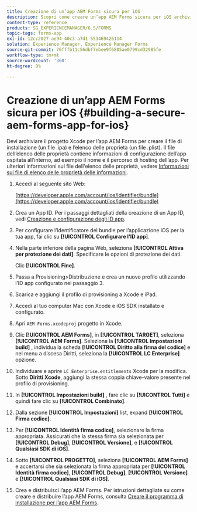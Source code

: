 ```yaml
---
title: Creazione di un’app AEM Forms sicura per iOS
description: Scopri come creare un’app AEM Forms sicura per iOS archiviando il progetto Xcode. In questo modo vengono creati il file di installazione (file con estensione ipa) e l'elenco delle proprietà (file con estensione plist).
content-type: reference
products: SG_EXPERIENCEMANAGER/6.5/FORMS
topic-tags: forms-app
exl-id: 12cc2027-ae94-40c3-a7d1-553469426114
solution: Experience Manager, Experience Manager Forms
source-git-commit: 76fffb11c56dbf7ebee9f6805ae0799cd32985fe
workflow-type: tm+mt
source-wordcount: '360'
ht-degree: 0%

---
```


# Creazione di un’app AEM Forms sicura per iOS {#building-a-secure-aem-forms-app-for-ios}

Devi archiviare il progetto Xcode per l’app AEM Forms per creare il file di installazione (un file .ipa) e l’elenco delle proprietà (un file .plist). Il file dell’elenco delle proprietà contiene informazioni di configurazione dell’app ospitata all’interno, ad esempio il nome e il percorso di hosting dell’app. Per ulteriori informazioni sul file dell&#39;elenco delle proprietà, vedere [Informazioni sui file di elenco delle proprietà delle informazioni](https://developer.apple.com/library/ios/#documentation/general/Reference/InfoPlistKeyReference/Articles/AboutInformationPropertyListFiles.html).

1. Accedi al seguente sito Web:

   [https://developer.apple.com/account/ios/identifier/bundle](https://developer.apple.com/account/ios/identifier/bundle)

1. Crea un App ID. Per i passaggi dettagliati della creazione di un App ID, vedi [Creazione e configurazione degli ID app](https://developer.apple.com/library/ios/documentation/IDEs/Conceptual/AppDistributionGuide/MaintainingProfiles/MaintainingProfiles.html).
1. Per configurare l’identificatore del bundle per l’applicazione iOS per la tua app, fai clic su **[!UICONTROL Configurare l’ID app]**.
1. Nella parte inferiore della pagina Web, seleziona **[!UICONTROL Attiva per protezione dei dati]**. Specificare le opzioni di protezione dei dati.

   Clic **[!UICONTROL Fine]**.

1. Passa a Provisioning>Distribuzione e crea un nuovo profilo utilizzando l’ID app configurato nel passaggio 3.
1. Scarica e aggiungi il profilo di provisioning a Xcode e iPad.
1. Accedi al tuo computer Mac con Xcode e iOS SDK installato e configurato.
1. Apri `AEM Forms.xcodeproj` progetto in Xcode.
1. Clic **[!UICONTROL AEM Forms]**, in **[!UICONTROL TARGET]**, seleziona **[!UICONTROL AEM Forms]**. Seleziona la **[!UICONTROL Impostazioni build]** , individua la scheda **[!UICONTROL Diritto alla firma del codice]** e nel menu a discesa Diritti, seleziona la **[!UICONTROL LC Enterprise]** opzione.
1. Individuare e aprire `LC Enterprise.entitlements` Xcode per la modifica. Sotto **Diritti Xcode**, aggiungi la stessa coppia chiave-valore presente nel profilo di provisioning.
1. In **[!UICONTROL Impostazioni build]** , fare clic su **[!UICONTROL Tutti]** e quindi fare clic su **[!UICONTROL Combinato]**.
1. Dalla sezione **[!UICONTROL Impostazioni]** list, expand **[!UICONTROL Firma codice]**.
1. Per **[!UICONTROL Identità firma codice]**, selezionare la firma appropriata. Assicurati che la stessa firma sia selezionata per **[!UICONTROL Debug]**, **[!UICONTROL Versione]**, e **[!UICONTROL Qualsiasi SDK di iOS]**.
1. Sotto **[!UICONTROL PROGETTO]**, seleziona **[!UICONTROL AEM Forms]** e accertarsi che sia selezionata la firma appropriata per **[!UICONTROL Identità firma codice]**, **[!UICONTROL Debug]**, **[!UICONTROL Versione]** e **[!UICONTROL Qualsiasi SDK di iOS]**.
1. Crea e distribuisci l’app AEM Forms. Per istruzioni dettagliate su come creare e distribuire l’app AEM Forms, consulta [Creare il programma di installazione per l’app AEM Forms](setup-xcode-project-build-installer.md#build-the-installer-for-the-mobile-workspace-app).
